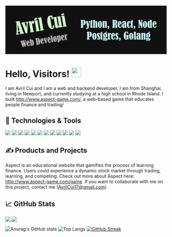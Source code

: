 [![Header](https://github.com/Avril-Cui/Avril-Cui/blob/main/MyHeader.png "Header")](http://www.aspect-game.com/)

# Hello, Visitors! <img src="https://raw.githubusercontent.com/MartinHeinz/MartinHeinz/master/wave.gif" width="30px" height="30px" />
I am Avril Cui and I am a web and backend developer. I am from Shanghai, living in Newport, and currently studying at a high school in Rhode Island. I built http://www.aspect-game.com/, a web-based game that educates people finance and trading/

## 🔧 Technologies & Tools
![](https://img.shields.io/badge/Code-Python-informational?style=flat&logo=python&logoColor=white&color=C3FCC2)
![](https://img.shields.io/badge/Code-JavaScript-informational?style=flat&logo=javascript&logoColor=white&color=C3FCC2)
![](https://img.shields.io/badge/Code-Golang-informational?style=flat&logo=go&logoColor=white&color=C3FCC2)
![](https://img.shields.io/badge/Tools-PostgreSQL-informational?style=flat&logo=postgresql&logoColor=white&color=C3FCC2)
![](https://img.shields.io/badge/Framework-Flask-informational?style=flat&logo=figma&logoColor=white&color=C3FCC2)
![](https://img.shields.io/badge/Framework-Next-informational?style=flat&logo=next.js&logoColor=white&color=C3FCC2)
![](https://img.shields.io/badge/Framework-Node.js-informational?style=flat&logo=node.js&logoColor=white&color=C3FCC2)
![](https://img.shields.io/badge/Framework-REDUX-informational?style=flat&logo=redux&logoColor=white&color=C3FCC2)
![](https://img.shields.io/badge/Framework-React-informational?style=flat&logo=react&logoColor=white&color=C3FCC2)
![](https://img.shields.io/badge/Design-figma-informational?style=flat&logo=figma&logoColor=white&color=C3FCC2)
![](https://img.shields.io/badge/Hosting-heroku-informational?style=flat&logo=heroku&logoColor=white&color=C3FCC2)
![](https://img.shields.io/badge/Hosting-AWS-informational?style=flat&logo=amazon-aws&logoColor=white&color=C3FCC2)

## &#x270d; Products and Projects
Aspect is an educational website that gamifies the process of learning finance. Users could experience a dynamic stock market through trading, learning, and competing. Check out more about Aspect here: http://www.aspect-game.com/game. If you want to collaborate with me on this project, contact me (AvrilCui17@gmail.com).

## &#x1f4c8; GitHub Stats
<a href="https://github.com/Avril-Cui/Avril-Cui">
  <img align="center" src="https://github-readme-stats.vercel.app/api?username=Avril-Cui&theme=blueberry&show_icons=true&line_height=32" />
</a>
<a href="https://github.com/Avril-Cui/Avril-Cui">
  <img align="center" src="https://github-readme-stats.vercel.app/api/top-langs/?username=Avril-Cui&theme=blueberry" />
</a>
                           

![Anurag's GitHub stats](https://github-readme-stats.vercel.app/api?username=Avril-Cui&theme=merko&show_icons=true)
![Top Langs](https://github-readme-stats.vercel.app/api/top-langs/?username=Avril-Cui&theme=merko)
[![GitHub Streak](http://github-readme-streak-stats.herokuapp.com?user=Avril-Cui&theme=merko)](https://git.io/streak-stats)
